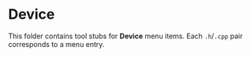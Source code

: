 # Device

This folder contains tool stubs for **Device** menu items.
Each `.h`/`.cpp` pair corresponds to a menu entry.
